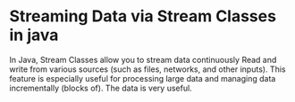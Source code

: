 # Streaming Data via Stream Classes in java
In Java, Stream Classes allow you to stream data continuously
Read and write from various sources (such as files, networks, and other inputs).
This feature is especially useful for processing large data and managing data incrementally (blocks of).
The data is very useful.